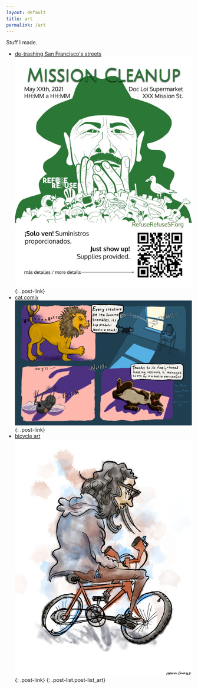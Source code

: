 ```yaml
---
layout: default
title: art
permalink: /art
---
```


Stuff I made.

- [de-trashing San Francisco's streets ![thumbnail](/assets/images/RefuseRefuseFlyer-Santana.jpg)](/art/2021/07/01/de-trashing-sf-streets){: .post-link}
- [cat comix ![thumbnail](/assets/images/catflythonk.jpg)](/art/2021/05/01/cat-comix){: .post-link}
- [bicycle art ![thumbnail](/assets/images/cyclingisnofun.jpg)](/art/2018/04/20/bicycle-art){: .post-link}
{: .post-list.post-list_art}
